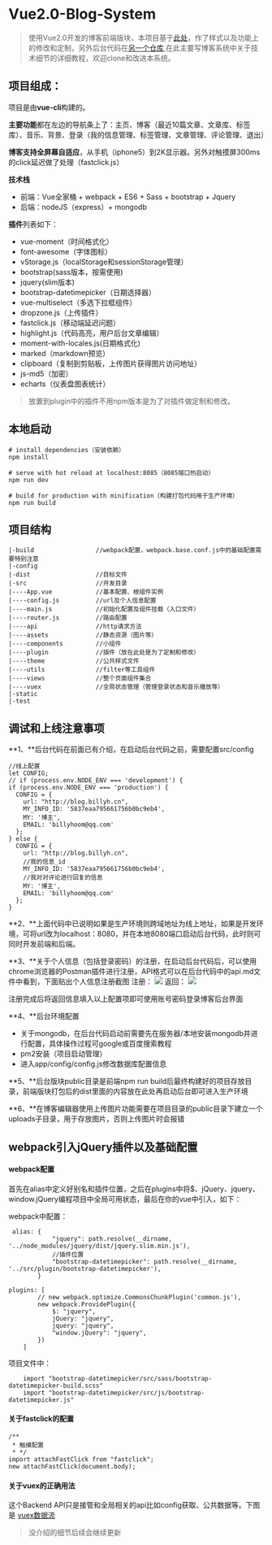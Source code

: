 # Vue2.0-Blog-System

> 使用Vue2.0开发的博客前端版块，本项目基于[此处](https://github.com/xiangsongtao/X-SONGTAO-VUE)，作了样式以及功能上的修改和定制，另外后台代码在[另一个仓库](https://github.com/billyhoomm/blog-stage),在此主要写博客系统中关于技术细节的详细教程，欢迎clone和改进本系统。


## 项目组成：

项目是由**vue-cli**构建的。

**主要功能**都在左边的导航条上了：主页、博客（最近10篇文章、文章库、标签库）、音乐、背景、登录（我的信息管理、标签管理、文章管理、评论管理、退出）

**博客支持全屏幕自适应**，从手机（iphone5）到2K显示器。另外对触摸屏300ms的click延迟做了处理（fastclick.js）

**技术栈**

- 前端：Vue全家桶 + webpack + ES6 + Sass + bootstrap + Jquery
- 后端：nodeJS（express）+ mongodb 

**插件**列表如下：

- vue-moment（时间格式化）
- font-awesome（字体图标）
- vStorage.js（localStorage和sessionStorage管理）
- bootstrap(sass版本，按需使用)
- jquery(slim版本)
- bootstrap-datetimepicker（日期选择器）
- vue-multiselect（多选下拉框组件）
- dropzone.js（上传插件）
- fastclick.js（移动端延迟问题）
- highlight.js（代码高亮，用户后台文章编辑）
- moment-with-locales.js(日期格式化)
- marked（markdown预览）
- clipboard（复制到剪贴板，上传图片获得图片访问地址）
- js-md5（加密）
- echarts（仪表盘图表统计）

> 放置到plugin中的插件不用npm版本是为了对插件做定制和修改。

## 本地启动

```
# install dependencies（安装依赖）
npm install

# serve with hot reload at localhost:8085（8085端口热启动）
npm run dev

# build for production with minification（构建打包代码用于生产环境）
npm run build

```

## 项目结构

```
|-build                 //webpack配置，webpack.base.conf.js中的基础配置需要特别注意
|-config
|-dist                  //目标文件
|-src                   //开发目录
|----App.vue            //基本配置、根组件实例
|----config.js          //url及个人信息配置
|----main.js            //初始化配置及组件挂载（入口文件）
|----router.js          //路由配置
|----api                //http请求方法
|----assets             //静态资源（图片等）
|----components         //小组件
|----plugin             //插件（放在此处是为了定制和修改）
|----theme              //公共样式文件
|----utils              //filter等工具组件
|----views              //整个页面组件集合
|----vuex               //全局状态管理（管理登录状态和音乐播放等）
|-static
|-test
```

## 调试和上线注意事项

**1、**后台代码在前面已有介绍，在启动后台代码之前，需要配置src/config
```
//线上配置
let CONFIG;
// if (process.env.NODE_ENV === 'development') {
if (process.env.NODE_ENV === 'production') {
  CONFIG = {
    url: "http://blog.billyh.cn",
    MY_INFO_ID: '5837eaa795661756b0bc9eb4',
    MY: '博主',
    EMAIL: 'billyhoom@qq.com'
  };
} else {
  CONFIG = {
    url: "http://blog.billyh.cn",
    //我的信息_id
    MY_INFO_ID: '5837eaa795661756b0bc9eb4',
    //我对对评论进行回复的信息
    MY: '博主',
    EMAIL: 'billyhoom@qq.com'
  };
}
```
**2、**上面代码中已说明如果是生产环境则跨域地址为线上地址，如果是开发环境，可将url改为localhost：8080，并在本地8080端口启动后台代码，此时则可同时开发前端和后端。

**3、**关于个人信息（包括登录密码）的注册，在启动后台代码后，可以使用chrome浏览器的Postman插件进行注册，API格式可以在后台代码中的api.md文件中看到，下面贴出个人信息注册截图
注册：
![](http://www.billyh.cn/resource/img-resource/postman-1.png)
返回：
![](http://www.billyh.cn/resource/img-resource/postman-2.png)

注册完成后将返回信息填入以上配置项即可使用账号密码登录博客后台界面

**4、**后台环境配置

- 关于mongodb，在后台代码启动前需要先在服务器/本地安装mongodb并进行配置，具体操作过程可google或百度搜索教程
- pm2安装（项目启动管理）
- 进入app/config/config.js修改数据库配置信息

**5、**后台版块public目录是前端npm run build后最终构建好的项目存放目录，前端版块打包后的dist里面的内容放在此处再启动后台即可进入生产环境

**6、**在博客编辑器使用上传图片功能需要在项目目录的public目录下建立一个uploads子目录，用于存放图片，否则上传图片时会报错

## webpack引入jQuery插件以及基础配置

#### webpack配置

首先在alias中定义好别名和插件位置，之后在plugins中将$、jQuery、jquery、window.jQuery编程项目中全局可用状态，最后在你的vue中引入，如下：

webpack中配置：

```
 alias: {
            "jquery": path.resolve(__dirname, '../node_modules/jquery/dist/jquery.slim.min.js'),
            //插件位置
            "bootstrap-datetimepicker": path.resolve(__dirname, '../src/plugin/bootstrap-datetimepicker'),
        }
```


```
plugins: [
        // new webpack.optimize.CommonsChunkPlugin('common.js'),
        new webpack.ProvidePlugin({
            $: "jquery",
            jQuery: "jquery",
            jquery: "jquery",
            "window.jQuery": "jquery",
        })
    ]
```


项目文件中：

```
    import "bootstrap-datetimepicker/src/sass/bootstrap-datetimepicker-build.scss"
    import "bootstrap-datetimepicker/src/js/bootstrap-datetimepicker.js"
```

#### 关于fastclick的配置

```
/**
 * 触摸配置
 * */
import attachFastClick from "fastclick";
new attachFastClick(document.body);
```

#### 关于vuex的正确用法

这个Backend API只是接管和全局相关的api比如config获取、公共数据等。下图是
[vuex数据流](http://vuex.vuejs.org/zh-cn/data-flow.html)

> 没介绍的细节后续会继续更新

